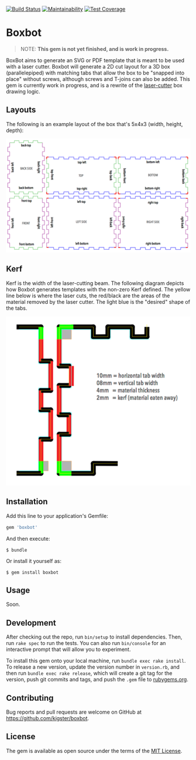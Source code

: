 [![Build Status](https://travis-ci.org/kigster/boxbot.svg?branch=master)](https://travis-ci.org/kigster/boxbot)
[![Maintainability](https://api.codeclimate.com/v1/badges/cd80215dd0ad8e7b4826/maintainability)](https://codeclimate.com/github/kigster/boxbot/maintainability)
[![Test Coverage](https://api.codeclimate.com/v1/badges/cd80215dd0ad8e7b4826/test_coverage)](https://codeclimate.com/github/kigster/boxbot/test_coverage)

# Boxbot

> NOTE: **This gem is not yet finished, and is work in progress.**

BoxBot aims to generate an SVG or PDF template that is meant to be used with a laser cutter. Boxbot will generate a 2D cut layout for a 3D box (parallelepiped) with matching tabs that allow the box to be "snapped into place" without screws, although screws and T-joins can also be added. This gem is currently work in progress, and is a rewrite of the [laser-cutter](https://github.com/kigster/laser-cutter) box drawing logic.


## Layouts

The following is an example layout of the box that's 5x4x3 (width, height, depth):

![layout](img/layout.png)

## Kerf

Kerf is the width of the laser-cutting beam. The following diagram depicts how Boxbot generates templates with the non-zero Kerf defined. The yellow line below is where the laser cuts, the red/black are the areas of the material removed by the laser cutter. The light blue is the "desired" shape of the tabs.

![layout](img/kerf.png)

## Installation

Add this line to your application's Gemfile:

```ruby
gem 'boxbot'
```

And then execute:

    $ bundle

Or install it yourself as:

    $ gem install boxbot

## Usage

Soon.

## Development

After checking out the repo, run `bin/setup` to install dependencies. Then, run `rake spec` to run the tests. You can also run `bin/console` for an interactive prompt that will allow you to experiment.

To install this gem onto your local machine, run `bundle exec rake install`. To release a new version, update the version number in `version.rb`, and then run `bundle exec rake release`, which will create a git tag for the version, push git commits and tags, and push the `.gem` file to [rubygems.org](https://rubygems.org).

## Contributing

Bug reports and pull requests are welcome on GitHub at https://github.com/kigster/boxbot.

## License

The gem is available as open source under the terms of the [MIT License](https://opensource.org/licenses/MIT).
